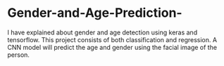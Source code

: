 # Gender-and-Age-Prediction-
 I have explained about gender and age detection using keras and tensorflow. This project consists of both classification and regression. A CNN model will predict the age and gender using the facial image of the person.
